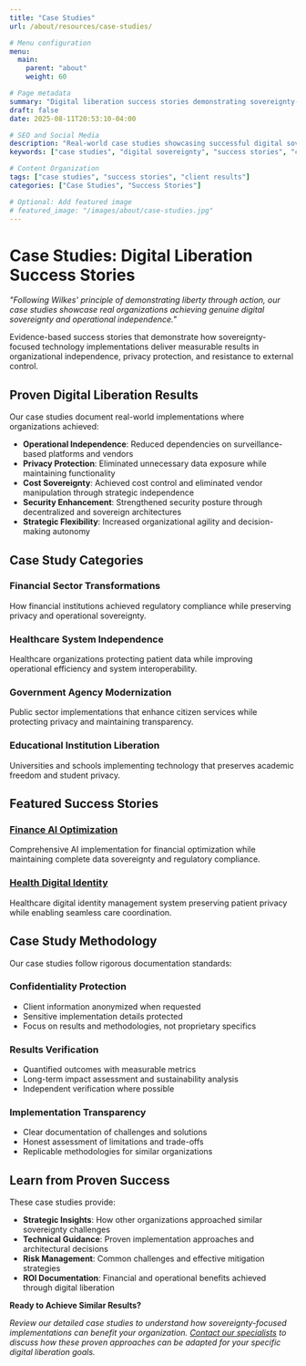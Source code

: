 ```yaml
---
title: "Case Studies"
url: /about/resources/case-studies/

# Menu configuration
menu:
  main:
    parent: "about"
    weight: 60

# Page metadata
summary: "Digital liberation success stories demonstrating sovereignty-focused technology implementations and organizational independence achievements."
draft: false
date: 2025-08-11T20:53:10-04:00

# SEO and Social Media
description: "Real-world case studies showcasing successful digital sovereignty implementations, privacy-first solutions, and organizational independence through technology."
keywords: ["case studies", "digital sovereignty", "success stories", "client results", "technology implementation"]

# Content Organization
tags: ["case studies", "success stories", "client results"]
categories: ["Case Studies", "Success Stories"]

# Optional: Add featured image
# featured_image: "/images/about/case-studies.jpg"
---
```


# Case Studies: Digital Liberation Success Stories

*"Following Wilkes' principle of demonstrating liberty through action, our case studies showcase real organizations achieving genuine digital sovereignty and operational independence."*

Evidence-based success stories that demonstrate how sovereignty-focused technology implementations deliver measurable results in organizational independence, privacy protection, and resistance to external control.

## Proven Digital Liberation Results

Our case studies document real-world implementations where organizations achieved:

- **Operational Independence**: Reduced dependencies on surveillance-based platforms and vendors
- **Privacy Protection**: Eliminated unnecessary data exposure while maintaining functionality
- **Cost Sovereignty**: Achieved cost control and eliminated vendor manipulation through strategic independence
- **Security Enhancement**: Strengthened security posture through decentralized and sovereign architectures
- **Strategic Flexibility**: Increased organizational agility and decision-making autonomy

## Case Study Categories

### Financial Sector Transformations
How financial institutions achieved regulatory compliance while preserving privacy and operational sovereignty.

### Healthcare System Independence
Healthcare organizations protecting patient data while improving operational efficiency and system interoperability.

### Government Agency Modernization
Public sector implementations that enhance citizen services while protecting privacy and maintaining transparency.

### Educational Institution Liberation
Universities and schools implementing technology that preserves academic freedom and student privacy.

## Featured Success Stories

### [Finance AI Optimization](/about/resources/case-studies/finance-ai-optimization/)
Comprehensive AI implementation for financial optimization while maintaining complete data sovereignty and regulatory compliance.

### [Health Digital Identity](/about/resources/case-studies/health-digital-id/)
Healthcare digital identity management system preserving patient privacy while enabling seamless care coordination.

## Case Study Methodology

Our case studies follow rigorous documentation standards:

### Confidentiality Protection
- Client information anonymized when requested
- Sensitive implementation details protected
- Focus on results and methodologies, not proprietary specifics

### Results Verification
- Quantified outcomes with measurable metrics
- Long-term impact assessment and sustainability analysis
- Independent verification where possible

### Implementation Transparency
- Clear documentation of challenges and solutions
- Honest assessment of limitations and trade-offs
- Replicable methodologies for similar organizations

## Learn from Proven Success

These case studies provide:
- **Strategic Insights**: How other organizations approached similar sovereignty challenges
- **Technical Guidance**: Proven implementation approaches and architectural decisions
- **Risk Management**: Common challenges and effective mitigation strategies
- **ROI Documentation**: Financial and operational benefits achieved through digital liberation

**Ready to Achieve Similar Results?**

*Review our detailed case studies to understand how sovereignty-focused implementations can benefit your organization. [Contact our specialists](/) to discuss how these proven approaches can be adapted for your specific digital liberation goals.*
